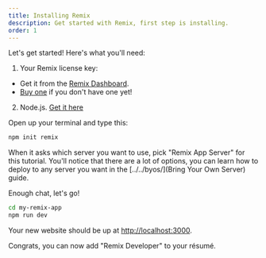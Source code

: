 ```yaml
---
title: Installing Remix
description: Get started with Remix, first step is installing.
order: 1
---
```


Let's get started! Here's what you'll need:

1. Your Remix license key:

- Get it from the [Remix Dashboard](https://remix.run/dashboard).
- [Buy one](https://remix.run/buy) if you don't have one yet!

2. Node.js. [Get it here](https://nodejs.org)

Open up your terminal and type this:

```sh
npm init remix
```

When it asks which server you want to use, pick "Remix App Server" for this tutorial. You'll notice that there are a lot of options, you can learn how to deploy to any server you want in the [../../byos/](Bring Your Own Server) guide.

Enough chat, let's go!

```sh
cd my-remix-app
npm run dev
```

Your new website should be up at [http://localhost:3000](http://localhost:3000).

Congrats, you can now add "Remix Developer" to your résumé.
